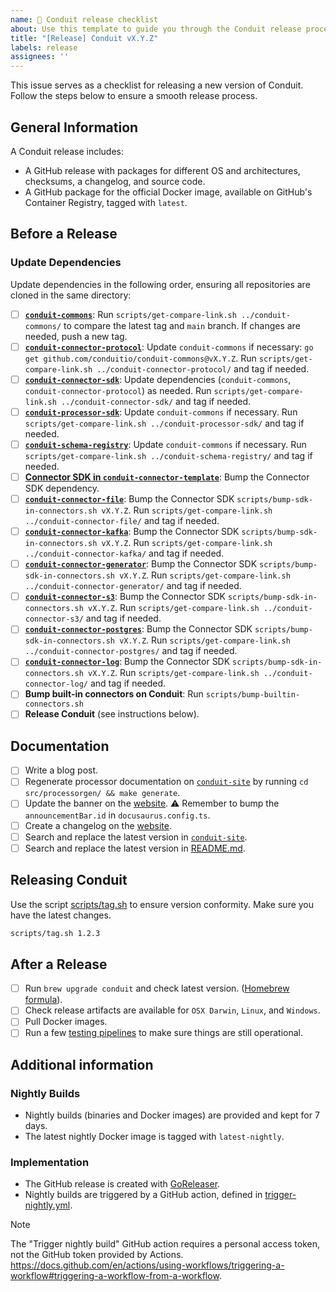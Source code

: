 ```yaml
---
name: 🚢 Conduit release checklist
about: Use this template to guide you through the Conduit release process.
title: "[Release] Conduit vX.Y.Z"
labels: release
assignees: ''
---
```



This issue serves as a checklist for releasing a new version of Conduit. Follow the steps below to ensure a smooth release process.

## General Information

A Conduit release includes:

- A GitHub release with packages for different OS and architectures, checksums,
  a changelog, and source code.
- A GitHub package for the official Docker image, available on GitHub's Container
  Registry, tagged with `latest`.

## Before a Release

### Update Dependencies

Update dependencies in the following order, ensuring all repositories are cloned in the same directory:

- [ ] **[`conduit-commons`](https://github.com/ConduitIO/conduit-commons)**:
  Run `scripts/get-compare-link.sh ../conduit-commons/` to compare the latest tag and `main` branch.
  If changes are needed, push a new tag.
- [ ] **[`conduit-connector-protocol`](https://github.com/ConduitIO/conduit-connector-protocol)**:
  Update `conduit-commons` if necessary: `go get github.com/conduitio/conduit-commons@vX.Y.Z`.
  Run `scripts/get-compare-link.sh ../conduit-connector-protocol/` and tag if needed.
- [ ] **[`conduit-connector-sdk`](https://github.com/ConduitIO/conduit-connector-sdk)**:
  Update dependencies (`conduit-commons`, `conduit-connector-protocol`) as needed.
  Run `scripts/get-compare-link.sh ../conduit-connector-sdk/` and tag if needed.
- [ ] **[`conduit-processor-sdk`](https://github.com/ConduitIO/conduit-processor-sdk)**:
  Update `conduit-commons` if necessary. Run `scripts/get-compare-link.sh ../conduit-processor-sdk/`
  and tag if needed.
- [ ] **[`conduit-schema-registry`](https://github.com/ConduitIO/conduit-schema-registry)**:
  Update `conduit-commons` if necessary. Run `scripts/get-compare-link.sh ../conduit-schema-registry/`
  and tag if needed.
- [ ] **[Connector SDK in `conduit-connector-template`](https://github.com/ConduitIO/conduit-connector-template)**:
  Bump the Connector SDK dependency.
- [ ] **[`conduit-connector-file`](https://github.com/ConduitIO/conduit-connector-file)**:
  Bump the Connector SDK `scripts/bump-sdk-in-connectors.sh vX.Y.Z`.
  Run `scripts/get-compare-link.sh ../conduit-connector-file/` and tag if needed.
- [ ] **[`conduit-connector-kafka`](https://github.com/ConduitIO/conduit-connector-kafka)**:
  Bump the Connector SDK `scripts/bump-sdk-in-connectors.sh vX.Y.Z`.
  Run `scripts/get-compare-link.sh ../conduit-connector-kafka/` and tag if needed.
- [ ] **[`conduit-connector-generator`](https://github.com/ConduitIO/conduit-connector-generator)**:
  Bump the Connector SDK `scripts/bump-sdk-in-connectors.sh vX.Y.Z`.
  Run `scripts/get-compare-link.sh ../conduit-connector-generator/` and tag if needed.
- [ ] **[`conduit-connector-s3`](https://github.com/ConduitIO/conduit-connector-s3)**:
  Bump the Connector SDK `scripts/bump-sdk-in-connectors.sh vX.Y.Z`.
  Run `scripts/get-compare-link.sh ../conduit-connector-s3/` and tag if needed.
- [ ] **[`conduit-connector-postgres`](https://github.com/ConduitIO/conduit-connector-postgres)**:
  Bump the Connector SDK `scripts/bump-sdk-in-connectors.sh vX.Y.Z`.
  Run `scripts/get-compare-link.sh ../conduit-connector-postgres/` and tag if needed.
- [ ] **[`conduit-connector-log`](https://github.com/ConduitIO/conduit-connector-log)**:
  Bump the Connector SDK `scripts/bump-sdk-in-connectors.sh vX.Y.Z`.
  Run `scripts/get-compare-link.sh ../conduit-connector-log/` and tag if needed.
- [ ] **Bump built-in connectors on Conduit**: Run `scripts/bump-builtin-connectors.sh`
- [ ] **Release Conduit** (see instructions below).

## Documentation

- [ ] Write a blog post.
- [ ] Regenerate processor documentation on [`conduit-site`](https://github.com/ConduitIO/conduit-site)
  by running `cd src/processorgen/ && make generate`.
- [ ] Update the banner on the [website](https://github.com/ConduitIO/conduit-site).
  ⚠️ Remember to bump the `announcementBar.id` in `docusaurus.config.ts`.
- [ ] Create a changelog on the [website](https://github.com/ConduitIO/conduit-site).
- [ ] Search and replace the latest version in [`conduit-site`](https://github.com/ConduitIO/conduit-site).
- [ ] Search and replace the latest version in [README.md](https://github.com/ConduitIO/conduit/blob/main/README.md).

## Releasing Conduit

Use the script [scripts/tag.sh](https://github.com/ConduitIO/conduit/blob/main/scripts/tag.sh) to ensure version conformity. Make sure you have the latest changes.

```sh
scripts/tag.sh 1.2.3
```

## After a Release

- [ ] Run `brew upgrade conduit` and check latest version.
  ([Homebrew formula](https://github.com/Homebrew/homebrew-core/blob/master/Formula/c/conduit.rb)).
- [ ] Check release artifacts are available for `OSX Darwin`, `Linux`, and `Windows`.
- [ ] Pull Docker images.
- [ ] Run a few [testing pipelines](https://github.com/ConduitIO/conduit/tree/main/examples/pipelines)
  to make sure things are still operational.

## Additional information

### Nightly Builds

- Nightly builds (binaries and Docker images) are provided and kept for 7 days.
- The latest nightly Docker image is tagged with `latest-nightly`.

### Implementation

- The GitHub release is created with [GoReleaser](https://github.com/goreleaser/goreleaser/).
- Nightly builds are triggered by a GitHub action, defined in [trigger-nightly.yml](/.github/workflows/trigger-nightly.yml).


> [!NOTE]  
> The "Trigger nightly build" GitHub action requires a personal access token, not the GitHub token provided by Actions.
> https://docs.github.com/en/actions/using-workflows/triggering-a-workflow#triggering-a-workflow-from-a-workflow. 

